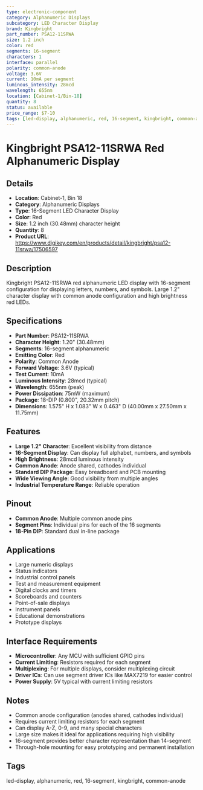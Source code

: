 ```yaml
---
type: electronic-component
category: Alphanumeric Displays
subcategory: LED Character Display
brand: Kingbright
part_number: PSA12-11SRWA
size: 1.2 inch
color: red
segments: 16-segment
characters: 1
interface: parallel
polarity: common-anode
voltage: 3.6V
current: 10mA per segment
luminous_intensity: 28mcd
wavelength: 655nm
location: [Cabinet-1/Bin-18]
quantity: 8
status: available
price_range: $7-10
tags: [led-display, alphanumeric, red, 16-segment, kingbright, common-anode]
---
```


# Kingbright PSA12-11SRWA Red Alphanumeric Display

## Details

- **Location**: Cabinet-1, Bin 18
- **Category**: Alphanumeric Displays
- **Type**: 16-Segment LED Character Display
- **Color**: Red
- **Size**: 1.2 inch (30.48mm) character height
- **Quantity**: 8
- **Product URL**: https://www.digikey.com/en/products/detail/kingbright/psa12-11srwa/17506597

## Description

Kingbright PSA12-11SRWA red alphanumeric LED display with 16-segment configuration for displaying letters, numbers, and symbols. Large 1.2" character display with common anode configuration and high brightness red LEDs.

## Specifications

- **Part Number**: PSA12-11SRWA
- **Character Height**: 1.20" (30.48mm)
- **Segments**: 16-segment alphanumeric
- **Emitting Color**: Red
- **Polarity**: Common Anode
- **Forward Voltage**: 3.6V (typical)
- **Test Current**: 10mA
- **Luminous Intensity**: 28mcd (typical)
- **Wavelength**: 655nm (peak)
- **Power Dissipation**: 75mW (maximum)
- **Package**: 18-DIP (0.800", 20.32mm pitch)
- **Dimensions**: 1.575" H x 1.083" W x 0.463" D (40.00mm x 27.50mm x 11.75mm)

## Features

- **Large 1.2" Character**: Excellent visibility from distance
- **16-Segment Display**: Can display full alphabet, numbers, and symbols
- **High Brightness**: 28mcd luminous intensity
- **Common Anode**: Anode shared, cathodes individual
- **Standard DIP Package**: Easy breadboard and PCB mounting
- **Wide Viewing Angle**: Good visibility from multiple angles
- **Industrial Temperature Range**: Reliable operation

## Pinout

- **Common Anode**: Multiple common anode pins
- **Segment Pins**: Individual pins for each of the 16 segments
- **18-Pin DIP**: Standard dual in-line package

## Applications

- Large numeric displays
- Status indicators
- Industrial control panels
- Test and measurement equipment
- Digital clocks and timers
- Scoreboards and counters
- Point-of-sale displays
- Instrument panels
- Educational demonstrations
- Prototype displays

## Interface Requirements

- **Microcontroller**: Any MCU with sufficient GPIO pins
- **Current Limiting**: Resistors required for each segment
- **Multiplexing**: For multiple displays, consider multiplexing circuit
- **Driver ICs**: Can use segment driver ICs like MAX7219 for easier control
- **Power Supply**: 5V typical with current limiting resistors

## Notes

- Common anode configuration (anodes shared, cathodes individual)
- Requires current limiting resistors for each segment
- Can display A-Z, 0-9, and many special characters
- Large size makes it ideal for applications requiring high visibility
- 16-segment provides better character representation than 14-segment
- Through-hole mounting for easy prototyping and permanent installation

## Tags

led-display, alphanumeric, red, 16-segment, kingbright, common-anode
